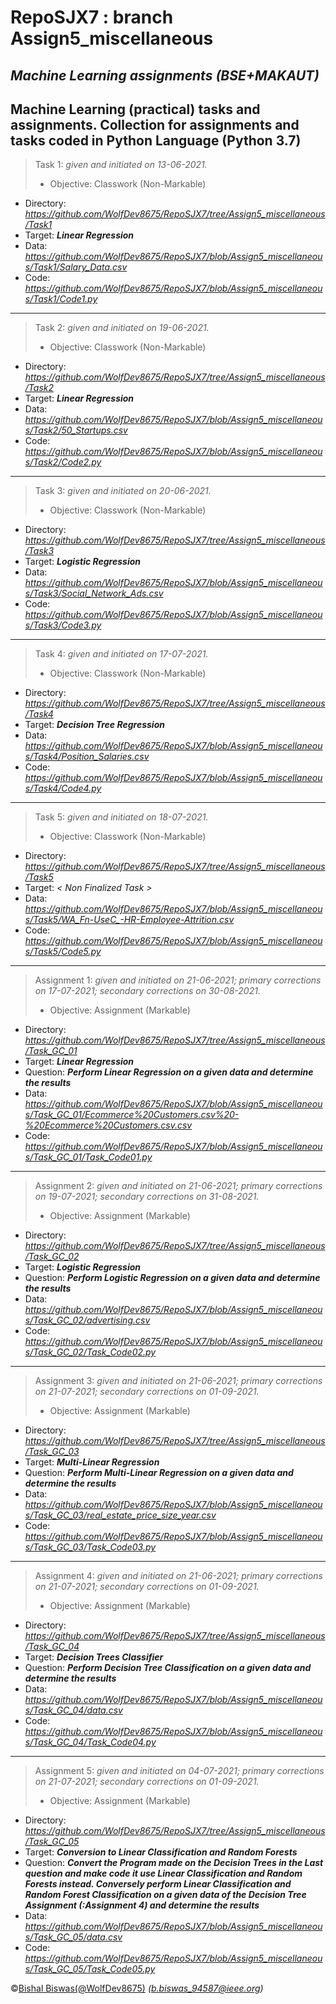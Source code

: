 # RepoSJX7 : branch Assign5_miscellaneous
_Machine Learning assignments (BSE+MAKAUT)_
---
Machine Learning (practical) tasks and assignments. 
Collection for assignments and tasks coded in Python Language (Python 3.7) 
---
> Task 1: _given and initiated on 13-06-2021._
> - Objective: Classwork (Non-Markable)
- Directory: _https://github.com/WolfDev8675/RepoSJX7/tree/Assign5_miscellaneous/Task1_
- Target: _**Linear Regression**_
- Data: _https://github.com/WolfDev8675/RepoSJX7/blob/Assign5_miscellaneous/Task1/Salary_Data.csv_
- Code: _https://github.com/WolfDev8675/RepoSJX7/blob/Assign5_miscellaneous/Task1/Code1.py_
---
> Task 2: _given and initiated on 19-06-2021._
> - Objective: Classwork (Non-Markable)
- Directory: _https://github.com/WolfDev8675/RepoSJX7/tree/Assign5_miscellaneous/Task2_
- Target: _**Linear Regression**_
- Data: _https://github.com/WolfDev8675/RepoSJX7/blob/Assign5_miscellaneous/Task2/50_Startups.csv_
- Code: _https://github.com/WolfDev8675/RepoSJX7/blob/Assign5_miscellaneous/Task2/Code2.py_
---
> Task 3: _given and initiated on 20-06-2021._
> - Objective: Classwork (Non-Markable)
- Directory: _https://github.com/WolfDev8675/RepoSJX7/tree/Assign5_miscellaneous/Task3_
- Target: _**Logistic Regression**_
- Data: _https://github.com/WolfDev8675/RepoSJX7/blob/Assign5_miscellaneous/Task3/Social_Network_Ads.csv_
- Code: _https://github.com/WolfDev8675/RepoSJX7/blob/Assign5_miscellaneous/Task3/Code3.py_
---
> Task 4: _given and initiated on 17-07-2021._
> - Objective: Classwork (Non-Markable)
- Directory: _https://github.com/WolfDev8675/RepoSJX7/tree/Assign5_miscellaneous/Task4_
- Target: _**Decision Tree Regression**_
- Data: _https://github.com/WolfDev8675/RepoSJX7/blob/Assign5_miscellaneous/Task4/Position_Salaries.csv_
- Code: _https://github.com/WolfDev8675/RepoSJX7/blob/Assign5_miscellaneous/Task4/Code4.py_
---
> Task 5: _given and initiated on 18-07-2021._
> - Objective: Classwork (Non-Markable)
- Directory: _https://github.com/WolfDev8675/RepoSJX7/tree/Assign5_miscellaneous/Task5_
- Target: _< Non Finalized Task >_
- Data: _https://github.com/WolfDev8675/RepoSJX7/blob/Assign5_miscellaneous/Task5/WA_Fn-UseC_-HR-Employee-Attrition.csv_
- Code: _https://github.com/WolfDev8675/RepoSJX7/blob/Assign5_miscellaneous/Task5/Code5.py_
---
> Assignment 1: _given and initiated on 21-06-2021; primary corrections on 17-07-2021; secondary corrections on 30-08-2021._
> - Objective: Assignment (Markable) 
- Directory: _https://github.com/WolfDev8675/RepoSJX7/tree/Assign5_miscellaneous/Task_GC_01_
- Target: _**Linear Regression**_
- Question: _**Perform Linear Regression on a given data and determine the results**_
- Data: _https://github.com/WolfDev8675/RepoSJX7/blob/Assign5_miscellaneous/Task_GC_01/Ecommerce%20Customers.csv%20-%20Ecommerce%20Customers.csv.csv_
- Code: _https://github.com/WolfDev8675/RepoSJX7/blob/Assign5_miscellaneous/Task_GC_01/Task_Code01.py_ 
---
> Assignment 2: _given and initiated on 21-06-2021; primary corrections on 19-07-2021; secondary corrections on 31-08-2021._
> - Objective: Assignment (Markable) 
- Directory: _https://github.com/WolfDev8675/RepoSJX7/tree/Assign5_miscellaneous/Task_GC_02_
- Target: _**Logistic Regression**_
- Question: _**Perform Logistic Regression on a given data and determine the results**_
- Data: _https://github.com/WolfDev8675/RepoSJX7/blob/Assign5_miscellaneous/Task_GC_02/advertising.csv_
- Code: _https://github.com/WolfDev8675/RepoSJX7/blob/Assign5_miscellaneous/Task_GC_02/Task_Code02.py_
---
> Assignment 3: _given and initiated on 21-06-2021; primary corrections on 21-07-2021; secondary corrections on 01-09-2021._
> - Objective: Assignment (Markable) 
- Directory: _https://github.com/WolfDev8675/RepoSJX7/tree/Assign5_miscellaneous/Task_GC_03_
- Target: _**Multi-Linear Regression**_
- Question: _**Perform Multi-Linear Regression on a given data and determine the results**_
- Data: _https://github.com/WolfDev8675/RepoSJX7/blob/Assign5_miscellaneous/Task_GC_03/real_estate_price_size_year.csv_
- Code: _https://github.com/WolfDev8675/RepoSJX7/blob/Assign5_miscellaneous/Task_GC_03/Task_Code03.py_
---
> Assignment 4: _given and initiated on 21-06-2021; primary corrections on 21-07-2021; secondary corrections on 01-09-2021._
> - Objective: Assignment (Markable) 
- Directory: _https://github.com/WolfDev8675/RepoSJX7/tree/Assign5_miscellaneous/Task_GC_04_
- Target: _**Decision Trees Classifier**_
- Question: _**Perform Decision Tree Classification on a given data and determine the results**_
- Data: _https://github.com/WolfDev8675/RepoSJX7/blob/Assign5_miscellaneous/Task_GC_04/data.csv_
- Code: _https://github.com/WolfDev8675/RepoSJX7/blob/Assign5_miscellaneous/Task_GC_04/Task_Code04.py_
---
> Assignment 5: _given and initiated on 04-07-2021; primary corrections on 21-07-2021; secondary corrections on 01-09-2021._
> - Objective: Assignment (Markable) 
- Directory: _https://github.com/WolfDev8675/RepoSJX7/tree/Assign5_miscellaneous/Task_GC_05_
- Target: _**Conversion to Linear Classification and Random Forests**_
- Question: _**Convert the Program made on the Decision Trees in the Last question and make code it use Linear Classification and Random Forests instead. Conversely perform Linear Classification and Random Forest Classification on a given data of the Decision Tree Assignment (:Assignment 4) and determine the results**_
- Data: _https://github.com/WolfDev8675/RepoSJX7/blob/Assign5_miscellaneous/Task_GC_05/data.csv_
- Code: _https://github.com/WolfDev8675/RepoSJX7/blob/Assign5_miscellaneous/Task_GC_05/Task_Code05.py_


&copy;[Bishal Biswas(@WolfDev8675)](https://github.com/WolfDev8675)
_(b.biswas_94587@ieee.org)_
